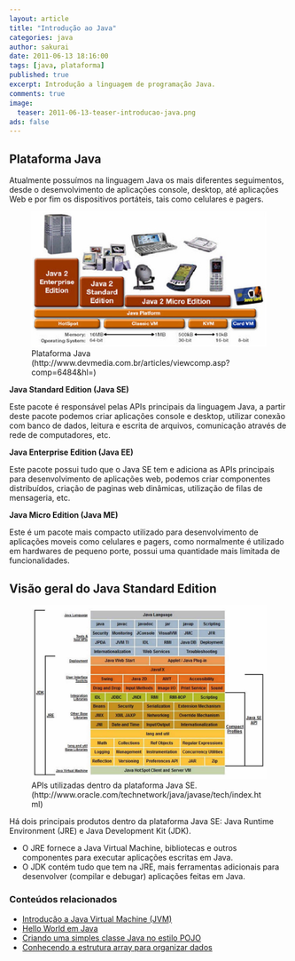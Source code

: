 ```yaml
---
layout: article
title: "Introdução ao Java"
categories: java
author: sakurai
date: 2011-06-13 18:16:00
tags: [java, plataforma]
published: true
excerpt: Introdução a linguagem de programação Java.
comments: true
image:
  teaser: 2011-06-13-teaser-introducao-java.png
ads: false
---
```


## Plataforma Java

Atualmente possuímos na linguagem Java os mais diferentes seguimentos, desde o desenvolvimento de aplicações console, desktop, até aplicações Web e por fim os dispositivos portáteis, tais como celulares e pagers.

<figure>
    <a href="/images/2011-06-13-introducao-java-01.png"><img src="/images/2011-06-13-introducao-java-01.png" alt="Plataforma Java."></a>
    <figcaption>Plataforma Java (http://www.devmedia.com.br/articles/viewcomp.asp?comp=6484&hl=)</figcaption>
</figure>

**Java Standard Edition (Java SE)**

Este pacote é responsável pelas APIs principais da linguagem Java, a partir deste pacote podemos criar aplicações console e desktop, utilizar conexão com banco de dados, leitura e escrita de arquivos, comunicação através de rede de computadores, etc.

**Java Enterprise Edition (Java EE)**

Este pacote possui tudo que o Java SE tem e adiciona as APIs principais para desenvolvimento de aplicações web, podemos criar componentes distribuídos, criação de paginas web dinâmicas, utilização de filas de mensageria, etc.

**Java Micro Edition (Java ME)**

Este é um pacote mais compacto utilizado para desenvolvimento de aplicações moveis como celulares e pagers, como normalmente é utilizado em hardwares de pequeno porte, possui uma quantidade mais limitada de funcionalidades.


## Visão geral do Java Standard Edition

<figure>
    <a href="/images/2011-06-13-introducao-java-02.png"><img src="/images/2011-06-13-introducao-java-02.png" alt="APIs utilizadas dentro da plataforma Java SE."></a>
    <figcaption>APIs utilizadas dentro da plataforma Java SE. (http://www.oracle.com/technetwork/java/javase/tech/index.html)</figcaption>
</figure>

Há dois principais produtos dentro da plataforma Java SE: Java Runtime Environment (JRE) e Java Development Kit (JDK).

- O JRE fornece a Java Virtual Machine, bibliotecas e outros componentes para executar aplicações escritas em Java.
- O JDK contém tudo que tem na JRE, mais ferramentas adicionais para desenvolver (compilar e debugar) aplicações feitas em Java.


### Conteúdos relacionados

- [Introdução a Java Virtual Machine (JVM)](http://www.universidadejava.com.br/java/introducao-jvm/)
- [Hello World em Java](http://www.universidadejava.com.br/java/java-helloworld/)
- [Criando uma simples classe Java no estilo POJO](http://www.universidadejava.com.br/java/java-pojo/)
- [Conhecendo a estrutura array para organizar dados](http://www.universidadejava.com.br/java/java-array/)
